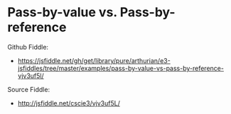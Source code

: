 # Pass-by-value vs. Pass-by-reference

Github Fiddle:
- https://jsfiddle.net/gh/get/library/pure/arthurian/e3-jsfiddles/tree/master/examples/pass-by-value-vs-pass-by-reference-vjv3uf5l/

Source Fiddle:
- http://jsfiddle.net/cscie3/vjv3uf5L/

